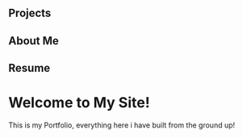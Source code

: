 <html>
<head>
<h2>
Projects
</h2>
<h2>
About Me
</h2>
<h2>
Resume
</h2>
</head>
<body>
<h1>
Welcome to My Site!
</h1>
<p>
This is my Portfolio, everything here i have built from the ground up! 
</p>
</body>
</html>
